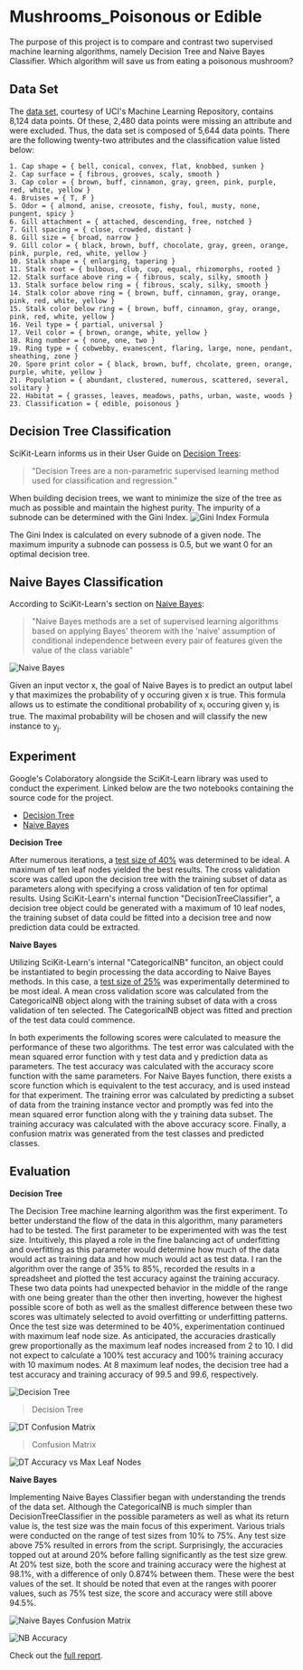 # Mushrooms_Poisonous or Edible
The purpose of this project is to compare and contrast two supervised machine learning algorithms, namely Decision Tree and Naive Bayes Classifier. Which algorithm will save us from eating a poisonous mushroom?

## Data Set
The [data set](https://archive.ics.uci.edu/dataset/73/mushroom), courtesy of UCI's Machine Learning Repository, contains 8,124 data points. Of these, 2,480 data points were missing an attribute and were excluded. Thus, the data set is composed of 5,644 data points. There are the following twenty-two attributes and the classification value listed below:
```
1. Cap shape = { bell, conical, convex, flat, knobbed, sunken }
2. Cap surface = { fibrous, grooves, scaly, smooth }
3. Cap color = { brown, buff, cinnamon, gray, green, pink, purple, red, white, yellow }
4. Bruises = { T, F }
5. Odor = { almond, anise, creosote, fishy, foul, musty, none, pungent, spicy }
6. Gill attachment = { attached, descending, free, notched }
7. Gill spacing = { close, crowded, distant }
8. Gill size = { broad, narrow }
9. Gill color = { black, brown, buff, chocolate, gray, green, orange, pink, purple, red, white, yellow }
10. Stalk shape = { enlarging, tapering }
11. Stalk root = { bulbous, club, cup, equal, rhizomorphs, rooted }
12. Stalk surface above ring = { fibrous, scaly, silky, smooth }
13. Stalk surface below ring = { fibrous, scaly, silky, smooth }
14. Stalk color above ring = { brown, buff, cinnamon, gray, orange, pink, red, white, yellow }
15. Stalk color below ring = { brown, buff, cinnamon, gray, orange, pink, red, white, yellow }
16. Veil type = { partial, universal }
17. Veil color = { brown, orange, white, yellow }
18. Ring number = { none, one, two }
19. Ring type = { cobwebby, evanescent, flaring, large, none, pendant, sheathing, zone }
20. Spore print color = { black, brown, buff, chcolate, green, orange, purple, white, yellow }
21. Population = { abundant, clustered, numerous, scattered, several, solitary }
22. Habitat = { grasses, leaves, meadows, paths, urban, waste, woods }
23. Classification = { edible, poisonous }
```

## Decision Tree Classification
SciKit-Learn informs us in their User Guide on [Decision Trees](https://scikit-learn.org/stable/modules/tree.html):
> "Decision Trees are a non-parametric supervised learning method used for classification and regression."

When building decision trees, we want to minimize the size of the tree as much as possible and maintain the highest purity. The impurity of a subnode can be determined with the Gini Index.
![Gini Index Formula](https://github.com/MatthewBorja/Mushrooms_Poisonous-or-Edible/blob/main/Diagrams/cse5160%20pictures/gini.JPG)

The Gini Index is calculated on every subnode of a given node. The maximum impurity a subnode can possess is 0.5, but we want 0 for an optimal decision tree.

## Naive Bayes Classification
According to SciKit-Learn's section on [Naive Bayes](https://scikit-learn.org/stable/modules/naive_bayes.html):
> "Naive Bayes methods are a set of supervised learning algorithms based on applying Bayes' theorem with the 'naive' assumption of conditional independence between every pair of features given the value of the class variable"

![Naive Bayes](https://github.com/MatthewBorja/Mushrooms_Poisonous-or-Edible/blob/main/Diagrams/cse5160%20pictures/nb.JPG)

Given an input vector x, the goal of Naive Bayes is to predict an output label y that maximizes the probability of y occuring given x is true. This formula allows us to estimate the conditional probability of x<sub>i</sub> occuring given y<sub>j</sub> is true. The maximal probability will be chosen and will classify the new instance to y<sub>j</sub>.

## Experiment
Google's Colaboratory alongside the SciKit-Learn library was used to conduct the experiment. Linked below are the two notebooks containing the source code for the project.
- [Decision Tree](https://colab.research.google.com/drive/19hu9B4JnuzDUmCghqEgNRRIHaR5H7NDu)
- [Naive Bayes](https://colab.research.google.com/drive/1IUGzvvjpSgimgr6aWF98rmyj-xTQjPAW)

**Decision Tree**

After numerous iterations, a [test size of 40%](Diagrams/DT/dt_ts0.4_10maxnode.png) was determined to be ideal. A maximum of ten leaf nodes yielded the best results. The cross validation score was called upon the decision tree with the training subset of data as parameters along with specifying a cross validation of ten for optimal results. Using SciKit-Learn's internal function "DecisionTreeClassifier", a decision tree object could be generated with a maximum of 10 leaf nodes, the training subset of data could be fitted into a decision tree and now prediction data could be extracted.

**Naive Bayes**

Utilizing SciKit-Learn's internal "CategoricalNB" funciton, an object could be instantiated to begin processing the data according to Naive Bayes methods. In this case, a [test size of 25%](Diagrams/NB/classification_report_ts0.25.txt) was experimentally determined to be most ideal. A mean cross validation score was calculated from the CategoricalNB object along with the training subset of data with a cross validation of ten selected. The CategoricalNB object was fitted and prection of the test data could commence.

In both experiments the following scores were calculated to measure the performance of these two algorithms. The test error was calculated with the mean squared error function with y test data and y prediction data as parameters. The test accuracy was calculated with the accuracy score function with the same parameters. For Naive Bayes function, there exists a score function which is equivalent to the test accuracy, and is used instead for that experiment. The training error was calculated by predicting a subset of data from the training instance vector and promptly was fed into the mean squared error function along with the y training data subset. The training accuracy was calculated with the above accuracy score. Finally, a confusion matrix was generated from the test classes and predicted classes.

## Evaluation
**Decision Tree**

The Decision Tree machine learning algorithm was the first experiment. To better understand the flow of the data in this algorithm, many parameters had to be tested. The first parameter to be experimented with was the test size. Intuitively, this played a role in the fine balancing act of underfitting and overfitting as this parameter would determine how much of the data would act as training data and how much would act as test data. I ran the algorithm over the range of 35% to 85%, recorded the results in a spreadsheet and plotted the test accuracy against the training accuracy. These two data points had unexpected behavior in the middle of the range with one being greater than the other then inverting, however the highest possible score of both as well as the smallest difference between these two scores was ultimately selected to avoid overfitting or underfitting patterns. Once the test size was determined to be 40%, experimentation continued with maximum leaf node size. As anticipated, the accuracies drastically grew proportionally as the maximum leaf nodes increased from 2 to 10. I did not expect to calculate a 100% test accuracy and 100% training accuracy with 10 maximum nodes. At 8 maximum leaf nodes, the decision tree had a test accuracy and training accuracy of 99.5 and 99.6, respectively.

![Decision Tree](Diagrams/DT/dt_ts0.4_10maxnode.png)
> Decision Tree

![DT Confusion Matrix](Diagrams/DT/cm_ts0.4_10maxnode.png)
> Confusion Matrix

![DT Accuracy vs Max Leaf Nodes](https://github.com/MatthewBorja/Mushrooms_Poisonous-or-Edible/blob/main/Diagrams/cse5160%20pictures/dt_accuracy2.JPG)

**Naive Bayes**

Implementing Naive Bayes Classifier began with understanding the trends of the data set. Although the CategoricalNB is much simpler than DecisionTreeClassifier in the possible parameters as well as what its return value is, the test size was the main focus of this experiment. Various trials were conducted on the range of test sizes from 10% to 75%. Any test size above 75% resulted in errors from the script. Surprisingly, the accuracies topped out at around 20% before falling significantly as the test size grew. At 20% test size, both the score and training accuracy were the highest at 98.1%, with a difference of only 0.874% between them. These were the best values of the set. It should be noted that even at the ranges with poorer values, such as 75% test size, the score and accuracy were still above 94.5%.

![Naive Bayes Confusion Matrix](Diagrams/NB/cm_ts0.25.png)

![NB Accuracy](Diagrams/naivebayes_accuracy_graph.JPG)

Check out the [full report](https://github.com/MatthewBorja/Mushrooms_Poisonous-or-Edible/blob/e58d3aefc044cd65ac9d44de80921d46fcaf515c/Reports/Mushrooms%20Final%20Report.pdf).
